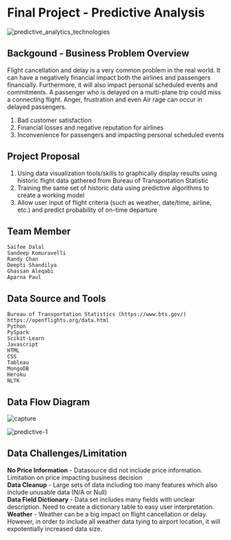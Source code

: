 # Final Project - Predictive Analysis
![predictive_analytics_technologies](https://user-images.githubusercontent.com/37318055/49330804-8231db00-f559-11e8-9db7-861a98d1070e.png)

## Backgound - Business Problem Overview
Flight cancellation and delay is a very common problem in the real world. It can have a negatively financial impact both the airlines and passengers financially. Furthermore, it will also impact personal scheduled events and commitments. A passenger who is delayed on a multi-plane trip could miss a connecting flight. Anger, frustration and even Air rage can occur in delayed passengers.
1) Bad customer satisfaction
2) Financial losses and negative reputation for airlines
3) Inconvenience for passengers and impacting personal scheduled events


## Project Proposal
1) Using data visualization tools/skills to graphically display results using historic flight data gathered from Bureau of Transportation Statistic
2) Training the same set of historic data using predictive algorithms to create a working model
3) Allow user input of flight criteria (such as weather, date/time, airline, etc.) and predict probability of on-time departure

## Team Member
    Saifee Dalal
    Sandeep Komuravelli
    Randy Chan
    Deepti Shandilya
    Ghassan Aleqabi
    Aparna Paul


## Data Source and Tools
    Bureau of Transportation Statistics (https://www.bts.gov/)
    https://openflights.org/data.html
    Python
    PySpark
    Scikit-Learn
    Javascript 
    HTML
    CSS
    Tableau
    MongoDB
    Heroku
    NLTK


## Data Flow Diagram
![capture](https://user-images.githubusercontent.com/37318055/49331086-82cc7080-f55d-11e8-96c3-54607b3a3221.PNG)

![predictive-1](https://user-images.githubusercontent.com/37318055/49330803-7fcf8100-f559-11e8-8107-989757428ad1.png)


## Data Challenges/Limitation
<b>No Price Information</b> - Datasource did not include price information. Limitation on price impacting business decision<br>
<b>Data Cleanup</b> - Large sets of data including too many features which also include unusable data (N/A or Null)<br>
<b>Data Field Dictionary</b> - Data set includes many fields with unclear description. Need to create a dictionary table to easy user interpretation.<br>
<b>Weather</b> - Weather can be a big impact on flight cancellation or delay. However, in order to include all weather data tying to airport location, it will expotentially increased data size.

